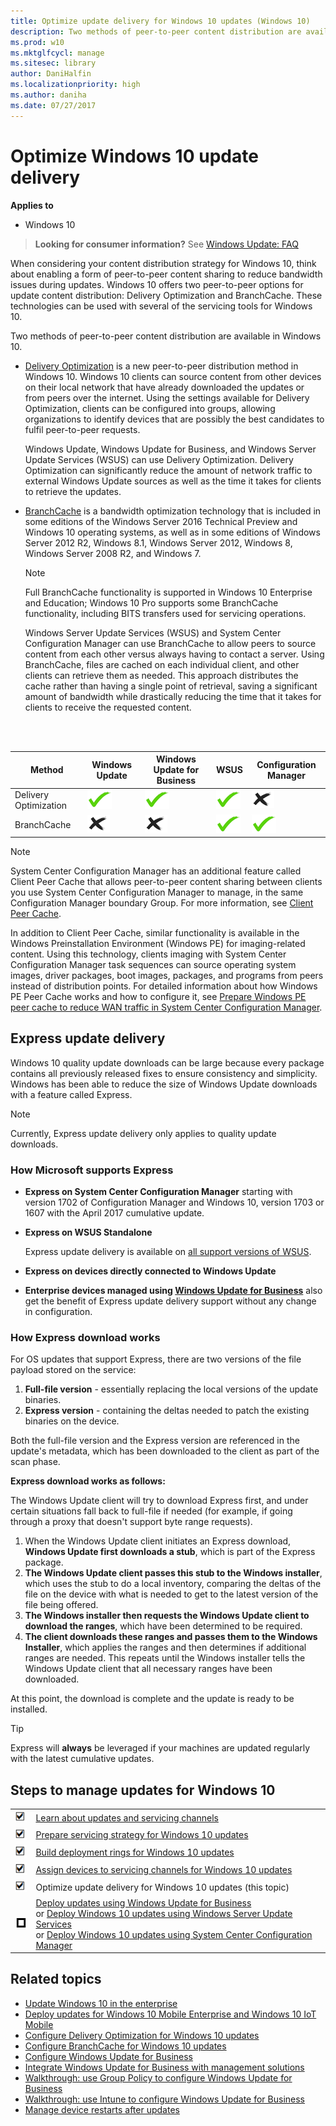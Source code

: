 ```yaml
---
title: Optimize update delivery for Windows 10 updates (Windows 10)
description: Two methods of peer-to-peer content distribution are available in Windows 10, Delivery Optimization and BranchCache.
ms.prod: w10
ms.mktglfcycl: manage
ms.sitesec: library
author: DaniHalfin
ms.localizationpriority: high
ms.author: daniha
ms.date: 07/27/2017
---
```


# Optimize Windows 10 update delivery


**Applies to**

- Windows 10

> **Looking for consumer information?** See [Windows Update: FAQ](https://support.microsoft.com/help/12373/windows-update-faq)

When considering your content distribution strategy for Windows 10, think about enabling a form of peer-to-peer content sharing to reduce bandwidth issues during updates. Windows 10 offers two peer-to-peer options for update content distribution: Delivery Optimization and BranchCache. These technologies can be used with several of the servicing tools for Windows 10.

Two methods of peer-to-peer content distribution are available in Windows 10.

- [Delivery Optimization](waas-delivery-optimization.md) is a new peer-to-peer distribution method in Windows 10. Windows 10 clients can source content from other devices on their local network that have already downloaded the updates or from peers over the internet. Using the settings available for Delivery Optimization, clients can be configured into groups, allowing organizations to identify devices that are possibly the best candidates to fulfil peer-to-peer requests.

    Windows Update, Windows Update for Business, and Windows Server Update Services (WSUS) can use Delivery Optimization. Delivery Optimization can significantly reduce the amount of network traffic to external Windows Update sources as well as the time it takes for clients to retrieve the updates.

- [BranchCache](waas-branchcache.md) is a bandwidth optimization technology that is included in some editions of the Windows Server 2016 Technical Preview and Windows 10 operating systems, as well as in some editions of Windows Server 2012 R2, Windows 8.1, Windows Server 2012, Windows 8, Windows Server 2008 R2, and Windows 7.

    >[!NOTE]
    >Full BranchCache functionality is supported in Windows 10 Enterprise and Education; Windows 10 Pro supports some BranchCache functionality, including BITS transfers used for servicing operations.

    Windows Server Update Services (WSUS) and System Center Configuration Manager can use BranchCache to allow peers to source content from each other versus always having to contact a server. Using BranchCache, files are cached on each individual client, and other clients can retrieve them as needed. This approach distributes the cache rather than having a single point of retrieval, saving a significant amount of bandwidth while drastically reducing the time that it takes for clients to receive the requested content.

</br></br>

| Method | Windows Update | Windows Update for Business | WSUS | Configuration Manager |
| --- | --- | --- | --- | --- |
| Delivery Optimization | ![yes](images/checkmark.png) | ![yes](images/checkmark.png) | ![yes](images/checkmark.png) | ![no](images/crossmark.png) |
| BranchCache | ![no](images/crossmark.png) | ![no](images/crossmark.png) |![yes](images/checkmark.png) | ![yes](images/checkmark.png) |

>[!NOTE]
>System Center Configuration Manager has an additional feature called Client Peer Cache that allows peer-to-peer content sharing between clients you use System Center Configuration Manager to manage, in the same Configuration Manager boundary Group. For more information, see [Client Peer Cache](https://docs.microsoft.com/sccm/core/plan-design/hierarchy/client-peer-cache).
>
>In addition to Client Peer Cache, similar functionality is available in the Windows Preinstallation Environment (Windows PE) for imaging-related content. Using this technology, clients imaging with System Center Configuration Manager task sequences can source operating system images, driver packages, boot images, packages, and programs from peers instead of distribution points. For detailed information about how Windows PE Peer Cache works and how to configure it, see [Prepare Windows PE peer cache to reduce WAN traffic in System Center Configuration Manager](https://technet.microsoft.com/library/mt613173.aspx).

## Express update delivery

Windows 10 quality update downloads can be large because every package contains all previously released fixes to ensure consistency and simplicity. Windows has been able to reduce the size of Windows Update downloads with a feature called Express.

>[!NOTE]
>Currently, Express update delivery only applies to quality update downloads.

### How Microsoft supports Express
- **Express on System Center Configuration Manager** starting with version 1702 of Configuration Manager and Windows 10, version 1703 or 1607 with the April 2017 cumulative update.
- **Express on WSUS Standalone**

  Express update delivery is available on [all support versions of WSUS](https://technet.microsoft.com/library/cc708456(v=ws.10).aspx).
- **Express on devices directly connected to Windows Update**
- **Enterprise devices managed using [Windows Update for Business](waas-manage-updates-wufb.md)** also get the benefit of Express update delivery support without any change in configuration.

### How Express download works

For OS updates that support Express, there are two versions of the file payload stored on the service:
1. **Full-file version** - essentially replacing the local versions of the update binaries.
2. **Express version** - containing the deltas needed to patch the existing binaries on the device.

Both the full-file version and the Express version are referenced in the update's metadata, which has been downloaded to the client as part of the scan phase.

**Express download works as follows:**

The Windows Update client will try to download Express first, and under certain situations fall back to full-file if needed (for example, if going through a proxy that doesn't support byte range requests).

1. When the Windows Update client initiates an Express download, **Windows Update first downloads a stub**, which is part of the Express package.
2. **The Windows Update client passes this stub to the Windows installer**, which uses the stub to do a local inventory, comparing the deltas of the file on the device with what is needed to get to the latest version of the file being offered.
3. **The Windows installer then requests the Windows Update client to download the ranges**, which have been determined to be required.
4. **The client downloads these ranges and passes them to the Windows Installer**, which applies the ranges and then determines if additional ranges are needed. This repeats until the Windows installer tells the Windows Update client that all necessary ranges have been downloaded.

At this point, the download is complete and the update is ready to be installed.

>[!TIP]
>Express will **always** be leveraged if your machines are updated regularly with the latest cumulative updates.

## Steps to manage updates for Windows 10

| | |
| --- | --- |
| ![done](images/checklistdone.png) | [Learn about updates and servicing channels](waas-overview.md) |
| ![done](images/checklistdone.png) | [Prepare servicing strategy for Windows 10 updates](waas-servicing-strategy-windows-10-updates.md) |
| ![done](images/checklistdone.png) | [Build deployment rings for Windows 10 updates](waas-deployment-rings-windows-10-updates.md) |
| ![done](images/checklistdone.png) | [Assign devices to servicing channels for Windows 10 updates](waas-servicing-channels-windows-10-updates.md) |
| ![done](images/checklistdone.png) | Optimize update delivery for Windows 10 updates (this topic) |
| ![to do](images/checklistbox.gif) | [Deploy updates using Windows Update for Business](waas-manage-updates-wufb.md)</br>or [Deploy Windows 10 updates using Windows Server Update Services](waas-manage-updates-wsus.md)</br>or [Deploy Windows 10 updates using System Center Configuration Manager](waas-manage-updates-configuration-manager.md) |


## Related topics


- [Update Windows 10 in the enterprise](index.md)
- [Deploy updates for Windows 10 Mobile Enterprise and Windows 10 IoT Mobile](waas-mobile-updates.md) 
- [Configure Delivery Optimization for Windows 10 updates](waas-delivery-optimization.md)
- [Configure BranchCache for Windows 10 updates](waas-branchcache.md)
- [Configure Windows Update for Business](waas-configure-wufb.md)
- [Integrate Windows Update for Business with management solutions](waas-integrate-wufb.md)
- [Walkthrough: use Group Policy to configure Windows Update for Business](waas-wufb-group-policy.md)
- [Walkthrough: use Intune to configure Windows Update for Business](waas-wufb-intune.md)
- [Manage device restarts after updates](waas-restart.md)
